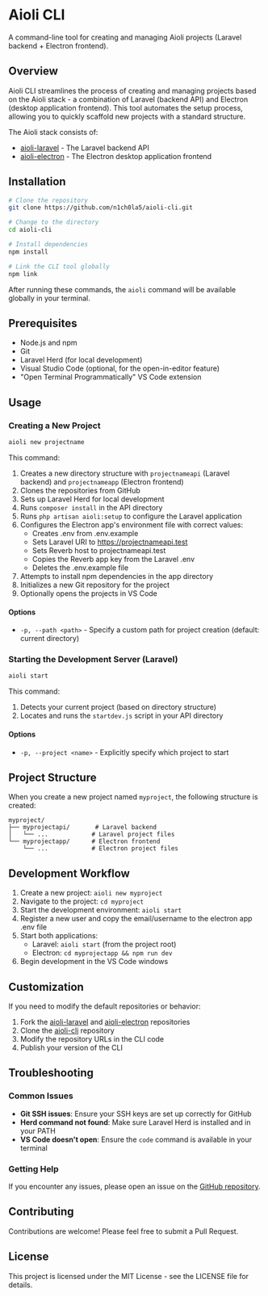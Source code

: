 # Aioli CLI

A command-line tool for creating and managing Aioli projects (Laravel backend + Electron frontend).

## Overview

Aioli CLI streamlines the process of creating and managing projects based on the Aioli stack - a combination of Laravel (backend API) and Electron (desktop application frontend). This tool automates the setup process, allowing you to quickly scaffold new projects with a standard structure.

The Aioli stack consists of:
- [aioli-laravel](https://github.com/n1ch0la5/aioli-laravel) - The Laravel backend API
- [aioli-electron](https://github.com/n1ch0la5/aioli-electron) - The Electron desktop application frontend

## Installation

```bash
# Clone the repository
git clone https://github.com/n1ch0la5/aioli-cli.git

# Change to the directory
cd aioli-cli

# Install dependencies
npm install

# Link the CLI tool globally
npm link
```

After running these commands, the `aioli` command will be available globally in your terminal.

## Prerequisites

- Node.js and npm
- Git
- Laravel Herd (for local development)
- Visual Studio Code (optional, for the open-in-editor feature)
- "Open Terminal Programmatically" VS Code extension

## Usage

### Creating a New Project

```bash
aioli new projectname
```

This command:
1. Creates a new directory structure with `projectnameapi` (Laravel backend) and `projectnameapp` (Electron frontend)
2. Clones the repositories from GitHub
3. Sets up Laravel Herd for local development
4. Runs `composer install` in the API directory
5. Runs `php artisan aioli:setup` to configure the Laravel application
6. Configures the Electron app's environment file with correct values:
   - Creates .env from .env.example
   - Sets Laravel URI to https://projectnameapi.test
   - Sets Reverb host to projectnameapi.test
   - Copies the Reverb app key from the Laravel .env
   - Deletes the .env.example file
7. Attempts to install npm dependencies in the app directory
8. Initializes a new Git repository for the project
9. Optionally opens the projects in VS Code

#### Options

- `-p, --path <path>` - Specify a custom path for project creation (default: current directory)

### Starting the Development Server (Laravel)

```bash
aioli start
```

This command:
1. Detects your current project (based on directory structure)
2. Locates and runs the `startdev.js` script in your API directory

#### Options

- `-p, --project <name>` - Explicitly specify which project to start

## Project Structure

When you create a new project named `myproject`, the following structure is created:

```
myproject/
├── myprojectapi/       # Laravel backend
│   └── ...            # Laravel project files
└── myprojectapp/      # Electron frontend
    └── ...            # Electron project files
```

## Development Workflow

1. Create a new project: `aioli new myproject`
2. Navigate to the project: `cd myproject`
3. Start the development environment: `aioli start`
4. Register a new user and copy the email/username to the electron app .env file
5. Start both applications:
   - Laravel: `aioli start` (from the project root)
   - Electron: `cd myprojectapp && npm run dev`
6. Begin development in the VS Code windows

## Customization

If you need to modify the default repositories or behavior:

1. Fork the [aioli-laravel](https://github.com/n1ch0la5/aioli-laravel) and [aioli-electron](https://github.com/n1ch0la5/aioli-electron) repositories
2. Clone the [aioli-cli](https://github.com/n1ch0la5/aioli-cli) repository
3. Modify the repository URLs in the CLI code
4. Publish your version of the CLI

## Troubleshooting

### Common Issues

- **Git SSH issues**: Ensure your SSH keys are set up correctly for GitHub
- **Herd command not found**: Make sure Laravel Herd is installed and in your PATH
- **VS Code doesn't open**: Ensure the `code` command is available in your terminal

### Getting Help

If you encounter any issues, please open an issue on the [GitHub repository](https://github.com/n1ch0la5/aioli-cli).

## Contributing

Contributions are welcome! Please feel free to submit a Pull Request.

## License

This project is licensed under the MIT License - see the LICENSE file for details.